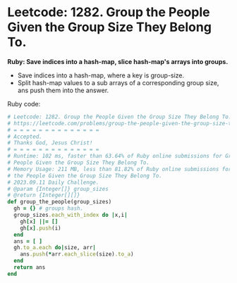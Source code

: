 # Leetcode: 1282. Group the People Given the Group Size They Belong To.

**Ruby: Save indices into a hash-map, slice hash-map's arrays into groups.**

- Save indices into a hash-map, where a key is group-size.
- Split hash-map values to a sub arrays of a corresponding group size, ans push
  them into the answer.

Ruby code:
```Ruby
# Leetcode: 1282. Group the People Given the Group Size They Belong To.
# https://leetcode.com/problems/group-the-people-given-the-group-size-they-belong-to
# = = = = = = = = = = = = = =
# Accepted.
# Thanks God, Jesus Christ!
# = = = = = = = = = = = = = =
# Runtime: 102 ms, faster than 63.64% of Ruby online submissions for Group the
# People Given the Group Size They Belong To.
# Memory Usage: 211 MB, less than 81.82% of Ruby online submissions for Group
# the People Given the Group Size They Belong To.
# 2023.09.11 Daily Challenge.
# @param {Integer[]} group_sizes
# @return {Integer[][]}
def group_the_people(group_sizes)
  gh = {} # groups hash.
  group_sizes.each_with_index do |x,i|
    gh[x] ||= []
    gh[x].push(i)
  end
  ans = [ ]
  gh.to_a.each do|size, arr| 
    ans.push(*arr.each_slice(size).to_a)
  end
  return ans
end
```
